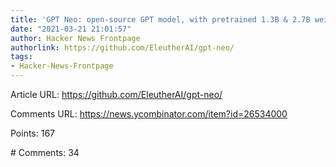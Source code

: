 ```yaml
---
title: 'GPT Neo: open-source GPT model, with pretrained 1.3B & 2.7B weight models'
date: "2021-03-21 21:01:57"
author: Hacker News Frontpage
authorlink: https://github.com/EleutherAI/gpt-neo/
tags:
- Hacker-News-Frontpage
---
```


<p>Article URL: <a href="https://github.com/EleutherAI/gpt-neo/">https://github.com/EleutherAI/gpt-neo/</a></p>
<p>Comments URL: <a href="https://news.ycombinator.com/item?id=26534000">https://news.ycombinator.com/item?id=26534000</a></p>
<p>Points: 167</p>
<p># Comments: 34</p>
